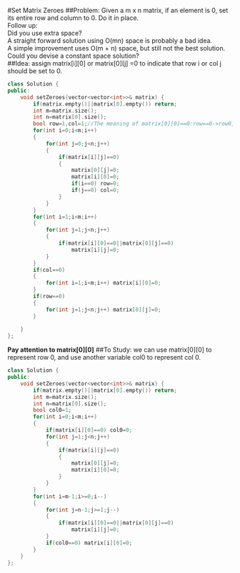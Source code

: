 #Set Matrix Zeroes
##Problem:
Given a m x n matrix, if an element is 0, set its entire row and column to 0. Do it in place.  
Follow up:  
Did you use extra space?  
A straight forward solution using O(mn) space is probably a bad idea.  
A simple improvement uses O(m + n) space, but still not the best solution.  
Could you devise a constant space solution?  
##Idea:
assign matrix[i][0] or matrix[0][j] =0 to indicate that row i or col j should be set to 0.
```cpp
class Solution {
public:
    void setZeroes(vector<vector<int>>& matrix) {
        if(matrix.empty()||matrix[0].empty()) return;
        int m=matrix.size();
        int n=matrix[0].size();
        bool row=1,col=1;//The meaning of matrix[0][0]==0:row==0->row0,col==0->col0
        for(int i=0;i<m;i++)
        {
            for(int j=0;j<n;j++)
            {
                if(matrix[i][j]==0)
                {
                    matrix[0][j]=0;
                    matrix[i][0]=0;
                    if(i==0) row=0;
                    if(j==0) col=0;
                }
            }
        }
        for(int i=1;i<m;i++)
        {
            for(int j=1;j<n;j++)
            {
                if(matrix[i][0]==0||matrix[0][j]==0)
                    matrix[i][j]=0;
            }
        }
        if(col==0)
        {
            for(int i=1;i<m;i++) matrix[i][0]=0;
        }
        if(row==0)
        {
            for(int j=1;j<n;j++) matrix[0][j]=0;
        }
        
    }
};
```
**Pay attention to matrix[0][0]**
##To Study:
we can use matrix[0][0] to represent row 0, and use another variable col0 to represent col 0.
```cpp
class Solution {
public:
    void setZeroes(vector<vector<int>>& matrix) {
        if(matrix.empty()||matrix[0].empty()) return;
        int m=matrix.size();
        int n=matrix[0].size();
        bool col0=1;
        for(int i=0;i<m;i++)
        {
            if(matrix[i][0]==0) col0=0;
            for(int j=1;j<n;j++)
            {
                if(matrix[i][j]==0)
                {
                    matrix[0][j]=0;
                    matrix[i][0]=0;
                }
            }
        }
        for(int i=m-1;i>=0;i--)
        {
            for(int j=n-1;j>=1;j--)
            {
                if(matrix[i][0]==0||matrix[0][j]==0)
                    matrix[i][j]=0;  
            }
            if(col0==0) matrix[i][0]=0;
        }
    }
};
```